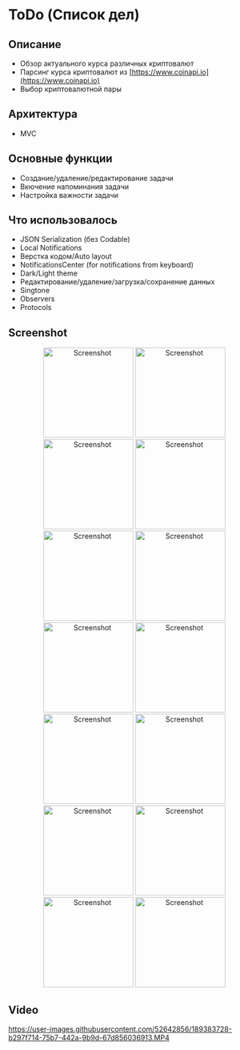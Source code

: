 # ToDo (Список дел)
## Описание
* Обзор актуального курса различных криптовалют
* Парсинг курса криптовалют из [https://www.coinapi.io](https://www.coinapi.io)
* Выбор криптовалютной пары
## Архитектура
* MVC
## Основные функции
* Создание/удаление/редактирование задачи
* Вкючение напоминания задачи
* Настройка важности задачи
## Что использовалось
* JSON Serialization (без Codable)
* Local Notifications
* Верстка кодом/Auto layout
* NotificationsCenter (for notifications from keyboard)
* Dark/Light theme
* Редактирование/удаление/загрузка/сохранение данных
* Singtone
* Observers
* Protocols
## Screenshot

<p align="center">
  <img width="180" alt="Screenshot" src="https://user-images.githubusercontent.com/52642856/189375713-9494b5f1-badc-40e3-aa9b-9c0bd2e269e0.PNG">
    <img width="180" alt="Screenshot" src="https://user-images.githubusercontent.com/52642856/189375716-a41b00b0-c43b-49cc-bcc4-69240e159b96.PNG">
    <img width="180" alt="Screenshot" src="https://user-images.githubusercontent.com/52642856/189375719-5d87dbe3-5e3e-4066-b103-255f2e385181.PNG">
    <img width="180" alt="Screenshot" src="https://user-images.githubusercontent.com/52642856/189375722-6b082a0f-006e-4ddb-8a11-05ddc39faebd.PNG">
    <img width="180" alt="Screenshot" src="https://user-images.githubusercontent.com/52642856/189375724-1376a0b6-5c08-45a8-a885-a6fd1010f7d2.PNG">
    <img width="180" alt="Screenshot" src="https://user-images.githubusercontent.com/52642856/189375726-09d56a02-b7a8-469c-aa29-fa021ca4a91b.PNG">
    <img width="180" alt="Screenshot" src="https://user-images.githubusercontent.com/52642856/189375713-9494b5f1-badc-40e3-aa9b-9c0bd2e269e0.PNG">
    <img width="180" alt="Screenshot" src="https://user-images.githubusercontent.com/52642856/189375728-305b153a-b802-4c8d-88df-8324d3ad5d74.PNG">
    <img width="180" alt="Screenshot" src="https://user-images.githubusercontent.com/52642856/189375733-6988b54d-e09a-4766-8a60-700a2a598658.PNG">
    <img width="180" alt="Screenshot" src="https://user-images.githubusercontent.com/52642856/189375736-5cfb2af3-6b00-413e-8d6d-5b416945867f.PNG">
    <img width="180" alt="Screenshot" src="https://user-images.githubusercontent.com/52642856/189375737-3e8e6f21-1319-4cef-baf3-2ee71f571f3c.PNG">
    <img width="180" alt="Screenshot" src="https://user-images.githubusercontent.com/52642856/189375743-cc6f39f2-38ee-43b9-aaa4-7caead511dae.PNG">
    <img width="180" alt="Screenshot" src="https://user-images.githubusercontent.com/52642856/189375749-29277a56-e3dc-4d2c-a820-8fd5b3848268.PNG">
    <img width="180" alt="Screenshot" src="https://user-images.githubusercontent.com/52642856/189375755-ea44d650-c16e-4795-98fb-8764c767044f.PNG">
</p>

## Video

https://user-images.githubusercontent.com/52642856/189383728-b297f714-75b7-442a-9b9d-67d856036913.MP4
